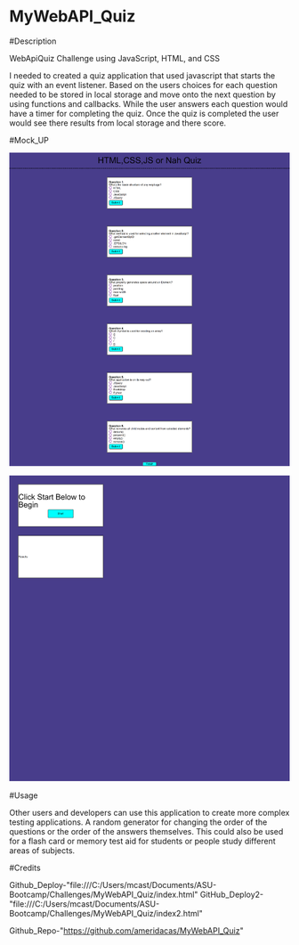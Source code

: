 # MyWebAPI_Quiz

#Description

WebApiQuiz Challenge using JavaScript, HTML, and CSS

I needed to created a quiz application that used javascript that starts the quiz with an event listener. Based on the users choices for each question needed to be stored in local storage and move onto the next question by using functions and callbacks. While the user answers each question would have a timer for completing the quiz. Once the quiz is completed the user would see there results from local storage and there score. 

#Mock_UP

![alt MyWebAPI_Quiz](./assets/images/MyWebAPI_Quiz.png)

![alt MyWebAPIQuiz2](./assets/images/MyWebAPIQuiz2.png)

#Usage

Other users and developers can use this application to create more complex testing applications. A random generator for changing the order of the questions or the order of the answers themselves. This could also be used for a flash card or memory test aid for students or people study different areas of subjects.

#Credits

Github_Deploy-"file:///C:/Users/mcast/Documents/ASU-Bootcamp/Challenges/MyWebAPI_Quiz/index.html"
GitHub_Deploy2-"file:///C:/Users/mcast/Documents/ASU-Bootcamp/Challenges/MyWebAPI_Quiz/index2.html"

Github_Repo-"https://github.com/ameridacas/MyWebAPI_Quiz"